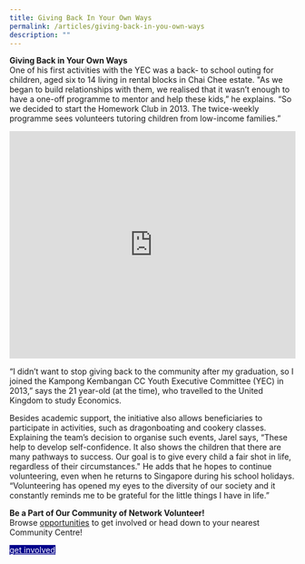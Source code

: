 ```yaml
---
title: Giving Back In Your Own Ways
permalink: /articles/giving-back-in-you-own-ways
description: ""
---
```

<b>Giving Back in Your Own Ways</b>
<br>One of his first activities with the YEC was a back- to school outing for children, aged six to 14 living in rental blocks in Chai Chee estate. "As we began
to build relationships with them, we realised that it wasn’t enough to have a one-off programme to mentor and help these kids,” he explains. “So we decided to start the Homework Club in 2013. The twice-weekly programme sees volunteers tutoring children from low-income families.” <br>

<iframe allowfullscreen="" frameborder="0" src="https://www.youtube.com/embed/zGBRPggAi9c" height="400" width="100%"></iframe>

“I didn’t want to stop giving back to the community after my graduation, so I joined the Kampong Kembangan CC Youth Executive Committee (YEC) in 2013,” says the 21 year-old (at the time), who travelled to the United Kingdom to study
Economics. 

Besides academic support, the initiative also allows beneficiaries to participate in activities, such as dragonboating and cookery classes. Explaining the team’s decision to organise such events, Jarel says, “These help to develop self-confidence. It also shows the children that there are many pathways
to success. Our goal is to give every child a fair shot in life, regardless of their circumstances." He adds that he hopes to continue volunteering, even when
he returns to Singapore during his school holidays. “Volunteering has opened my eyes to the diversity of our society and it constantly reminds me to be grateful for the little things I have in life.”

<b>	Be a Part of Our Community of Network Volunteer!</b>
<br>Browse [opportunities](/resources) to get involved or head down to your nearest Community Centre!
<div><a href="form.gov.sg" style="background-color:darkblue; color:white" class="bp-button is-uppercase search-button"> get involved </a></div>